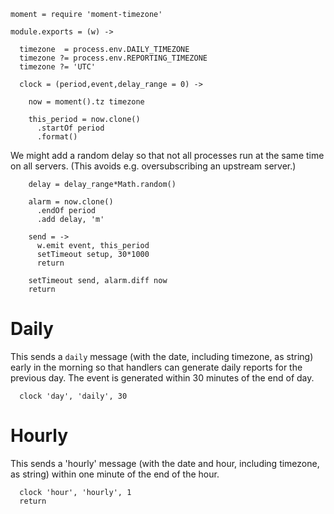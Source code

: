     moment = require 'moment-timezone'

    module.exports = (w) ->

      timezone  = process.env.DAILY_TIMEZONE
      timezone ?= process.env.REPORTING_TIMEZONE
      timezone ?= 'UTC'

      clock = (period,event,delay_range = 0) ->

        now = moment().tz timezone

        this_period = now.clone()
          .startOf period
          .format()

We might add a random delay so that not all processes run at the same time on all servers. (This avoids e.g. oversubscribing an upstream server.)

        delay = delay_range*Math.random()

        alarm = now.clone()
          .endOf period
          .add delay, 'm'

        send = ->
          w.emit event, this_period
          setTimeout setup, 30*1000
          return

        setTimeout send, alarm.diff now
        return

Daily
=====

This sends a `daily` message (with the date, including timezone, as string) early in the morning so that handlers can generate daily reports for the previous day. The event is generated within 30 minutes of the end of day.

      clock 'day', 'daily', 30

Hourly
======

This sends a 'hourly' message (with the date and hour, including timezone, as string) within one minute of the end of the hour.

      clock 'hour', 'hourly', 1
      return
